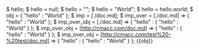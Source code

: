 $ hello;
$ hello = null;
$ hello = "";
$ hello = "World";
$ hello = hello.world;
$ obj = {
    "hello" : "World"
};
$ imp = [./doc.md];
$ imp_over = [./doc.md] => {
    "hello" : "World"
};
$ imp_over_obj = [./doc.md] => {
    "hello" : {
        "hello" : "World"
    }
};
$ imp_over_obj = [http://cmacc.com/doc.md] => {
    "hello" : {
        "hello" : "World"
    }
};
$ imp_over_obj = [http://cmacc.com/test%20-%20test/doc.md] => {
    "hello" : {
        "hello" : "World"
    }
};
{{obj}}